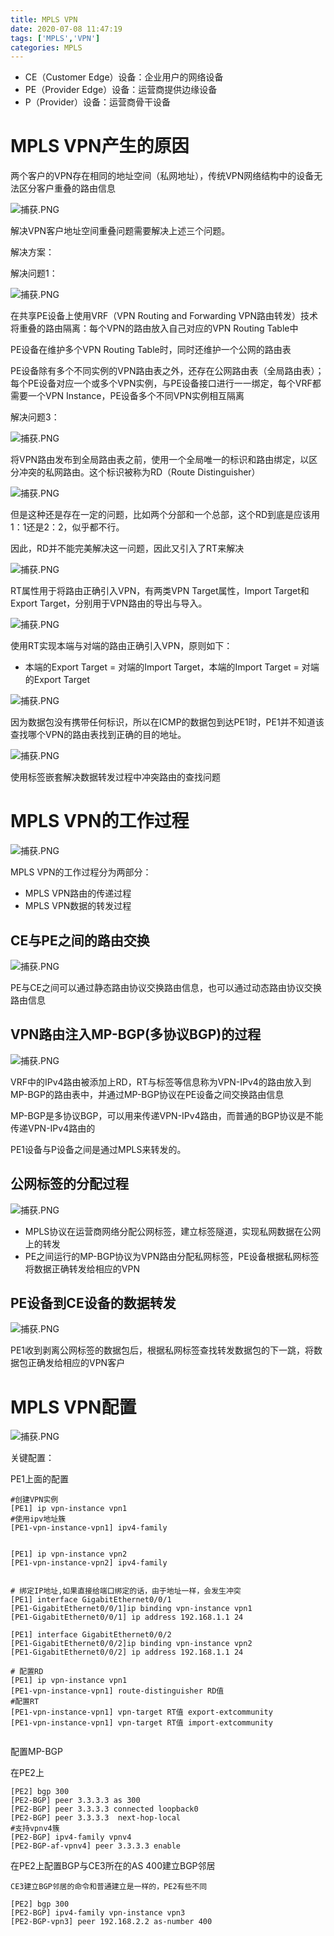 ```yaml
---
title: MPLS VPN
date: 2020-07-08 11:47:19
tags: ['MPLS','VPN']
categories: MPLS
---
```



* CE（Customer Edge）设备：企业用户的网络设备
* PE（Provider Edge）设备：运营商提供边缘设备
* P（Provider）设备：运营商骨干设备

# MPLS VPN产生的原因
两个客户的VPN存在相同的地址空间（私网地址），传统VPN网络结构中的设备无法区分客户重叠的路由信息

![捕获.PNG](http://ww1.sinaimg.cn/large/006eDJDNly1ggjjllqe9ij31rk0tk7wh.jpg)

解决VPN客户地址空间重叠问题需要解决上述三个问题。

 
 解决方案：

解决问题1：

![捕获.PNG](http://ww1.sinaimg.cn/large/006eDJDNly1ggjjxhvogej31o10jsnmc.jpg)

 在共享PE设备上使用VRF（VPN Routing and Forwarding VPN路由转发）技术将重叠的路由隔离：每个VPN的路由放入自己对应的VPN Routing Table中

 PE设备在维护多个VPN Routing Table时，同时还维护一个公网的路由表

 PE设备除有多个不同实例的VPN路由表之外，还存在公网路由表（全局路由表）；每个PE设备对应一个或多个VPN实例，与PE设备接口进行一一绑定，每个VRF都需要一个VPN Instance，PE设备多个不同VPN实例相互隔离



解决问题3：

![捕获.PNG](http://ww1.sinaimg.cn/large/006eDJDNly1ggjk5rh1esj31p00w1hdt.jpg)


将VPN路由发布到全局路由表之前，使用一个全局唯一的标识和路由绑定，以区分冲突的私网路由。这个标识被称为RD（Route Distinguisher）

![捕获.PNG](http://ww1.sinaimg.cn/large/006eDJDNly1ggjken5op4j31p60s47wh.jpg)

但是这种还是存在一定的问题，比如两个分部和一个总部，这个RD到底是应该用1：1还是2：2，似乎都不行。

因此，RD并不能完美解决这一问题，因此又引入了RT来解决

![捕获.PNG](http://ww1.sinaimg.cn/large/006eDJDNly1ggjkio84bbj31l70sp4qp.jpg)

RT属性用于将路由正确引入VPN，有两类VPN Target属性，Import Target和Export Target，分别用于VPN路由的导出与导入。

![捕获.PNG](http://ww1.sinaimg.cn/large/006eDJDNly1ggjkydnv78j31su0wfhdt.jpg)

使用RT实现本端与对端的路由正确引入VPN，原则如下：
* 本端的Export Target = 对端的Import Target，本端的Import Target = 对端的Export Target

![捕获.PNG](http://ww1.sinaimg.cn/large/006eDJDNly1ggjl3aglmaj31wz0ze7wh.jpg)

因为数据包没有携带任何标识，所以在ICMP的数据包到达PE1时，PE1并不知道该查找哪个VPN的路由表找到正确的目的地址。

![捕获.PNG](http://ww1.sinaimg.cn/large/006eDJDNly1ggjl8cueetj31z5167u0x.jpg)

使用标签嵌套解决数据转发过程中冲突路由的查找问题

# MPLS VPN的工作过程

![捕获.PNG](http://ww1.sinaimg.cn/large/006eDJDNly1ggjlic7kumj31vl0y24qp.jpg)

MPLS VPN的工作过程分为两部分：
* MPLS VPN路由的传递过程
* MPLS VPN数据的转发过程

## CE与PE之间的路由交换

![捕获.PNG](http://ww1.sinaimg.cn/large/006eDJDNly1ggjlkm2bdfj31ur0y77wh.jpg)

PE与CE之间可以通过静态路由协议交换路由信息，也可以通过动态路由协议交换路由信息

## VPN路由注入MP-BGP(多协议BGP)的过程
![捕获.PNG](http://ww1.sinaimg.cn/large/006eDJDNly1ggjlmvg1hdj31qp0s8b29.jpg)

VRF中的IPv4路由被添加上RD，RT与标签等信息称为VPN-IPv4的路由放入到MP-BGP的路由表中，并通过MP-BGP协议在PE设备之间交换路由信息

MP-BGP是多协议BGP，可以用来传递VPN-IPv4路由，而普通的BGP协议是不能传递VPN-IPv4路由的

PE1设备与P设备之间是通过MPLS来转发的。

## 公网标签的分配过程

![捕获.PNG](http://ww1.sinaimg.cn/large/006eDJDNly1ggjlykjlnsj31z20web29.jpg)

* MPLS协议在运营商网络分配公网标签，建立标签隧道，实现私网数据在公网上的转发
* PE之间运行的MP-BGP协议为VPN路由分配私网标签，PE设备根据私网标签将数据正确转发给相应的VPN


## PE设备到CE设备的数据转发

![捕获.PNG](http://ww1.sinaimg.cn/large/006eDJDNly1ggjm207ndej31un12ie81.jpg)

PE1收到剥离公网标签的数据包后，根据私网标签查找转发数据包的下一跳，将数据包正确发给相应的VPN客户


# MPLS VPN配置


![捕获.PNG](http://ww1.sinaimg.cn/large/006eDJDNly1ggjmqk5b7yj325t1b0npg.jpg)

关键配置：

PE1上面的配置
```
#创建VPN实例
[PE1] ip vpn-instance vpn1
#使用ipv地址簇
[PE1-vpn-instance-vpn1] ipv4-family
 

[PE1] ip vpn-instance vpn2
[PE1-vpn-instance-vpn2] ipv4-family


# 绑定IP地址,如果直接给端口绑定的话，由于地址一样，会发生冲突
[PE1] interface GigabitEthernet0/0/1
[PE1-GigabitEthernet0/0/1]ip binding vpn-instance vpn1
[PE1-GigabitEthernet0/0/1] ip address 192.168.1.1 24

[PE1] interface GigabitEthernet0/0/2
[PE1-GigabitEthernet0/0/2]ip binding vpn-instance vpn2
[PE1-GigabitEthernet0/0/2] ip address 192.168.1.1 24

# 配置RD
[PE1] ip vpn-instance vpn1
[PE1-vpn-instance-vpn1] route-distinguisher RD值
#配置RT
[PE1-vpn-instance-vpn1] vpn-target RT值 export-extcommunity
[PE1-vpn-instance-vpn1] vpn-target RT值 import-extcommunity


```

配置MP-BGP

在PE2上
```
[PE2] bgp 300
[PE2-BGP] peer 3.3.3.3 as 300
[PE2-BGP] peer 3.3.3.3 connected loopback0
[PE2-BGP] peer 3.3.3.3  next-hop-local
#支持vpnv4簇
[PE2-BGP] ipv4-family vpnv4
[PE2-BGP-af-vpnv4] peer 3.3.3.3 enable

```

在PE2上配置BGP与CE3所在的AS 400建立BGP邻居

```
CE3建立BGP邻居的命令和普通建立是一样的，PE2有些不同

[PE2] bgp 300
[PE2-BGP] ipv4-family vpn-instance vpn3
[PE2-BGP-vpn3] peer 192.168.2.2 as-number 400


```


